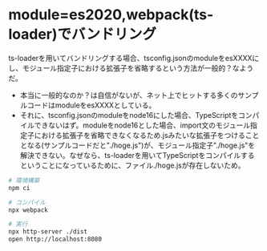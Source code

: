 # module=es2020,webpack(ts-loader)でバンドリング

ts-loaderを用いてバンドリングする場合、tsconfig.jsonのmoduleをesXXXXにし、モジュール指定子における拡張子を省略するという方法が一般的？なようだ。

- 本当に一般的なのか？は自信がないが、ネット上でヒットする多くのサンプルコードはmoduleをesXXXXとしている。
- それに、tsconfig.jsonのmoduleをnode16にした場合、TypeScriptをコンパイルできないはず。moduleをnode16とした場合、import文のモジュール指定子における拡張子を省略できなくなるため.jsみたいな拡張子をつけることとなる(サンプルコードだと"./hoge.js")が、モジュール指定子"./hoge.js"を解決できない。なぜなら、ts-loaderを用いてTypeScriptをコンパイルするということになっているために、ファイル./hoge.jsが存在しないため。

```bash
# 環境構築
npm ci

# コンパイル
npx webpack

# 実行
npx http-server ./dist
open http://localhost:8080
```

